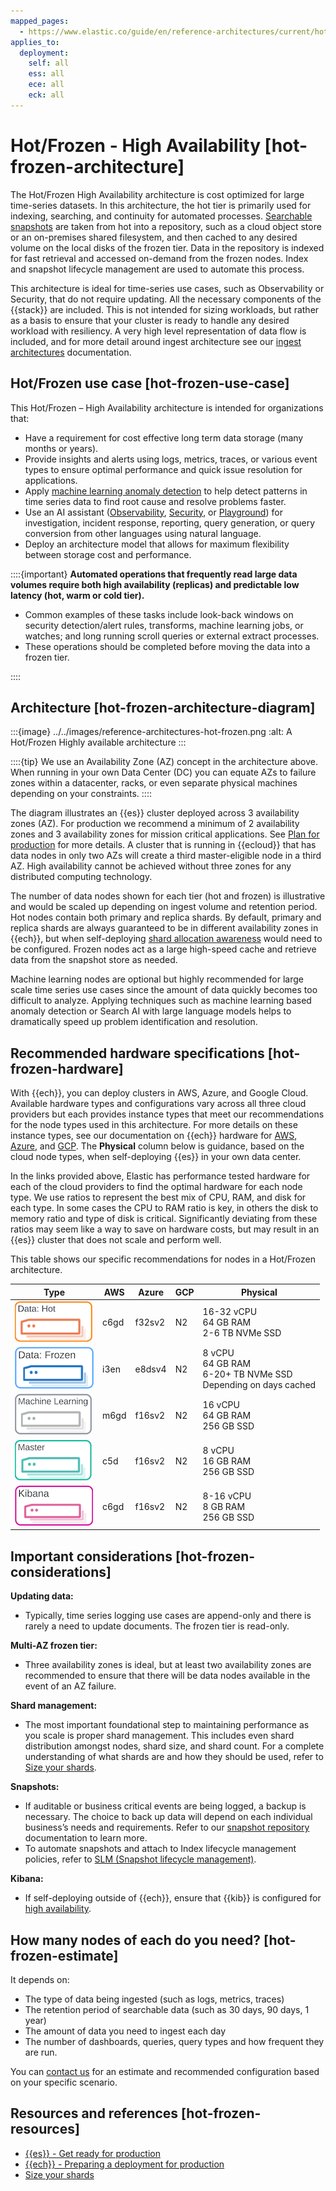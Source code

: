 ```yaml
---
mapped_pages:
  - https://www.elastic.co/guide/en/reference-architectures/current/hot-frozen-architecture.html
applies_to:
  deployment:
    self: all
    ess: all
    ece: all
    eck: all
---
```


# Hot/Frozen - High Availability [hot-frozen-architecture]

The Hot/Frozen High Availability architecture is cost optimized for large time-series datasets. In this architecture, the hot tier is primarily used for indexing, searching, and continuity for automated processes. [Searchable snapshots](/deploy-manage/tools/snapshot-and-restore/searchable-snapshots.md) are taken from hot into a repository, such as a cloud object store or an on-premises shared filesystem, and then cached to any desired volume on the local disks of the frozen tier. Data in the repository is indexed for fast retrieval and accessed on-demand from the frozen nodes. Index and snapshot lifecycle management are used to automate this process.

This architecture is ideal for time-series use cases, such as Observability or Security, that do not require updating. All the necessary components of the {{stack}} are included. This is not intended for sizing workloads, but rather as a basis to ensure that your cluster is ready to handle any desired workload with resiliency. A very high level representation of data flow is included, and for more detail around ingest architecture see our [ingest architectures](../../manage-data/ingest/ingest-reference-architectures.md) documentation.


## Hot/Frozen use case [hot-frozen-use-case]

This Hot/Frozen – High Availability architecture is intended for organizations that:

* Have a requirement for cost effective long term data storage (many months or years).
* Provide insights and alerts using logs, metrics, traces, or various event types to ensure optimal performance and quick issue resolution for applications.
* Apply [machine learning anomaly detection](/explore-analyze/machine-learning/anomaly-detection.md) to help detect patterns in time series data to find root cause and resolve problems faster.
* Use an AI assistant ([Observability](/explore-analyze/ai-assistant.md), [Security](/solutions/security/ai/ai-assistant.md), or [Playground](/solutions/search/rag/playground.md)) for investigation, incident response, reporting, query generation, or query conversion from other languages using natural language.
* Deploy an architecture model that allows for maximum flexibility between storage cost and performance.

::::{important}
**Automated operations that frequently read large data volumes require both high availability (replicas) and predictable low latency (hot, warm or cold tier).**

* Common examples of these tasks include look-back windows on security detection/alert rules, transforms, machine learning jobs, or watches; and long running scroll queries or external extract processes.
* These operations should be completed before moving the data into a frozen tier.

::::



## Architecture [hot-frozen-architecture-diagram]

:::{image} ../../images/reference-architectures-hot-frozen.png
:alt: A Hot/Frozen Highly available architecture
:::

::::{tip}
We use an Availability Zone (AZ) concept in the architecture above. When running in your own Data Center (DC) you can equate AZs to failure zones within a datacenter, racks, or even separate physical machines depending on your constraints.
::::


The diagram illustrates an {{es}} cluster deployed across 3 availability zones (AZ). For production we recommend a minimum of 2 availability zones and 3 availability zones for mission critical applications. See [Plan for production](/deploy-manage/production-guidance/plan-for-production-elastic-cloud.md) for more details. A cluster that is running in {{ecloud}} that has data nodes in only two AZs will create a third master-eligible node in a third AZ. High availability cannot be achieved without three zones for any distributed computing technology.

The number of data nodes shown for each tier (hot and frozen) is illustrative and would be scaled up depending on ingest volume and retention period. Hot nodes contain both primary and replica shards. By default, primary and replica shards are always guaranteed to be in different availability zones in {{ech}}, but when self-deploying [shard allocation awareness](../distributed-architecture/shard-allocation-relocation-recovery/shard-allocation-awareness.md) would need to be configured. Frozen nodes act as a large high-speed cache and retrieve data from the snapshot store as needed.

Machine learning nodes are optional but highly recommended for large scale time series use cases since the amount of data quickly becomes too difficult to analyze. Applying techniques such as machine learning based anomaly detection or Search AI with large language models helps to dramatically speed up problem identification and resolution.


## Recommended hardware specifications [hot-frozen-hardware]

With {{ech}}, you can deploy clusters in AWS, Azure, and Google Cloud. Available hardware types and configurations vary across all three cloud providers but each provides instance types that meet our recommendations for the node types used in this architecture. For more details on these instance types, see our documentation on {{ech}} hardware for [AWS](cloud://reference/cloud-hosted/aws-default.md), [Azure](cloud://reference/cloud-hosted/azure-default.md), and [GCP](cloud://reference/cloud-hosted/gcp-default-provider.md). The **Physical** column below is guidance, based on the cloud node types, when self-deploying {{es}} in your own data center.

In the links provided above, Elastic has performance tested hardware for each of the cloud providers to find the optimal hardware for each node type. We use ratios to represent the best mix of CPU, RAM, and disk for each type. In some cases the CPU to RAM ratio is key, in others the disk to memory ratio and type of disk is critical. Significantly deviating from these ratios may seem like a way to save on hardware costs, but may result in an {{es}} cluster that does not scale and perform well.

This table shows our specific recommendations for nodes in a Hot/Frozen architecture.

| Type | AWS | Azure | GCP | Physical |
| --- | --- | --- | --- | --- |
| ![Hot data node](../../images/reference-architectures-hot.png "") | c6gd | f32sv2 | N2 | 16-32 vCPU<br>64 GB RAM<br>2-6 TB NVMe SSD |
| ![Frozen data node](../../images/reference-architectures-frozen.png "") | i3en | e8dsv4 | N2 | 8 vCPU<br>64 GB RAM<br>6-20+ TB NVMe SSD<br>Depending on days cached |
| ![Machine learning node](../../images/reference-architectures-machine-learning.png "") | m6gd | f16sv2 | N2 | 16 vCPU<br>64 GB RAM<br>256 GB SSD |
| ![Master node](../../images/reference-architectures-master.png "") | c5d | f16sv2 | N2 | 8 vCPU<br>16 GB RAM<br>256 GB SSD |
| ![Kibana node](../../images/reference-architectures-kibana.png "") | c6gd | f16sv2 | N2 | 8-16 vCPU<br>8 GB RAM<br>256 GB SSD |


## Important considerations [hot-frozen-considerations]

**Updating data:**

* Typically, time series logging use cases are append-only and there is rarely a need to update documents. The frozen tier is read-only.

**Multi-AZ frozen tier:**

* Three availability zones is ideal, but at least two availability zones are recommended to ensure that there will be data nodes available in the event of an AZ failure.

**Shard management:**

* The most important foundational step to maintaining performance as you scale is proper shard management. This includes even shard distribution amongst nodes, shard size, and shard count. For a complete understanding of what shards are and how they should be used, refer to [Size your shards](/deploy-manage/production-guidance/optimize-performance/size-shards.md).

**Snapshots:**

* If auditable or business critical events are being logged, a backup is necessary. The choice to back up data will depend on each individual business’s needs and requirements. Refer to our [snapshot repository](/deploy-manage/tools/snapshot-and-restore/self-managed.md) documentation to learn more.
* To automate snapshots and attach to Index lifecycle management policies, refer to [SLM (Snapshot lifecycle management)](/deploy-manage/tools/snapshot-and-restore/create-snapshots.md#automate-snapshots-slm).

**Kibana:**

* If self-deploying outside of {{ech}}, ensure that {{kib}} is configured for [high availability](/deploy-manage/production-guidance/kibana-in-production-environments.md#high-availability).


## How many nodes of each do you need? [hot-frozen-estimate]

It depends on:

* The type of data being ingested (such as logs, metrics, traces)
* The retention period of searchable data (such as 30 days, 90 days, 1 year)
* The amount of data you need to ingest each day
* The number of dashboards, queries, query types and how frequent they are run.

You can [contact us](https://www.elastic.co/contact) for an estimate and recommended configuration based on your specific scenario.


## Resources and references [hot-frozen-resources]

* [{{es}} - Get ready for production](/deploy-manage/production-guidance/getting-ready-for-production-elasticsearch.md)
* [{{ech}} - Preparing a deployment for production](/deploy-manage/deploy/elastic-cloud/cloud-hosted.md)
* [Size your shards](/deploy-manage/production-guidance/optimize-performance/size-shards.md)
